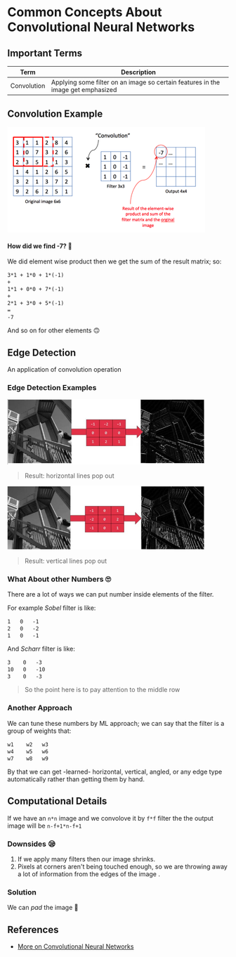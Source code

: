 # Common Concepts About Convolutional Neural Networks

## Important Terms
| Term            | Description   |
| --------------- |---------------|
| Convolution     | Applying some filter on an image so certain features in the image get emphasized |


## Convolution Example
<img src="../res/ConvolutionEx.png" width="450"  />

#### How did we find -7? 🤔
We did element wise product then we get the sum of the result matrix; so:

```
3*1 + 1*0 + 1*(-1)
+
1*1 + 0*0 + 7*(-1)
+
2*1 + 3*0 + 5*(-1)
=
-7
```
And so on for other elements 🙃


## Edge Detection
An application of convolution operation

### Edge Detection Examples
<img src="../res/ConvolutionExH.JPG" width="450"  />

> Result: horizontal lines pop out

<img src="../res/ConvolutionExV.JPG" width="450"  />

> Result: vertical lines pop out

### What About other Numbers 🙄
There are a lot of ways we can put number inside elements of the filter. 

For example _Sobel_ filter is like:

```
1   0   -1
2   0   -2
1   0   -1
```

And _Scharr_ filter is like:

```
3    0   -3
10   0   -10
3    0   -3
```

> So the point here is to pay attention to the middle row

### Another Approach
We can tune these numbers by ML approach; we can say that the filter is a group of weights that:

```
w1    w2   w3
w4    w5   w6
w7    w8   w9
```

By that we can get -learned- horizontal, vertical, angled, or any edge type automatically rather than getting them by hand.


## Computational Details
If we have an `n*n` image and we convolove it by `f*f` filter the the output image will be `n-f+1*n-f+1` 

### Downsides 😪
1. If we apply many filters then our image shrinks.
2. Pixels at corners aren't being touched enough, so we are throwing away a lot of information from the edges of the image .

### Solution
We can _pad_ the image 💪 



## References
* [More on Convolutional Neural Networks](https://www.youtube.com/playlist?list=PLkDaE6sCZn6Gl29AoE31iwdVwSG-KnDzF)
